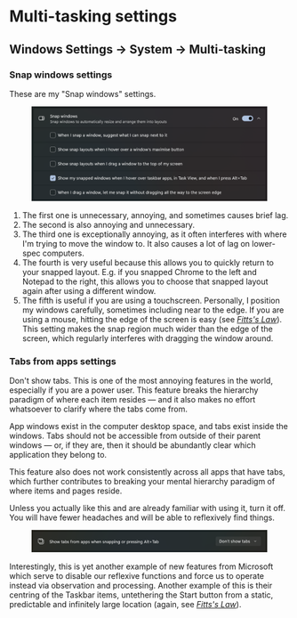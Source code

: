 # Multi-tasking settings

## Windows Settings → System → Multi-tasking

### Snap windows settings

These are my "Snap windows" settings.

<div data-full-width="true"><figure><img src="../../.gitbook/assets/image (5).png" alt=""><figcaption></figcaption></figure></div>

1. The first one is unnecessary, annoying, and sometimes causes brief lag.&#x20;
2. The second is also annoying and unnecessary.
3. The third one is exceptionally annoying, as it often interferes with where I'm trying to move the window to. It also causes a lot of lag on lower-spec computers.
4. The fourth is very useful because this allows you to quickly return to your snapped layout. E.g. if you snapped Chrome to the left and Notepad to the right, this allows you to choose that snapped layout again after using a different window.
5. The fifth is useful if you are using a touchscreen. Personally, I position my windows carefully, sometimes including near to the edge. If you are using a mouse, hitting the edge of the screen is easy (see [_Fitts's Law_](https://en.wikipedia.org/wiki/Fitts's_law)). This setting makes the snap region much wider than the edge of the screen, which regularly interferes with dragging the window around.

### Tabs from apps settings

Don't show tabs. This is one of the most annoying features in the world, especially if you are a power user. This feature breaks the hierarchy paradigm of where each item resides — and it also makes no effort whatsoever to clarify where the tabs come from.&#x20;

App windows exist in the computer desktop space, and tabs exist inside the windows. Tabs should not be accessible from outside of their parent windows — or, if they are, then it should be abundantly clear which application they belong to.

This feature also does not work consistently across all apps that have tabs, which further contributes to breaking your mental hierarchy paradigm of where items and pages reside.&#x20;

Unless you actually like this and are already familiar with using it, turn it off. You will have fewer headaches and will be able to reflexively find things.&#x20;

<div data-full-width="true"><figure><img src="../../.gitbook/assets/image (1) (1).png" alt=""><figcaption></figcaption></figure></div>

Interestingly, this is yet another example of new features from Microsoft which serve to disable our reflexive functions and force us to operate instead via observation and processing. Another example of this is their centring of the Taskbar items, untethering the Start button from a static, predictable and infinitely large location (again, see [_Fitts's Law_](https://en.wikipedia.org/wiki/Fitts's_law)).
